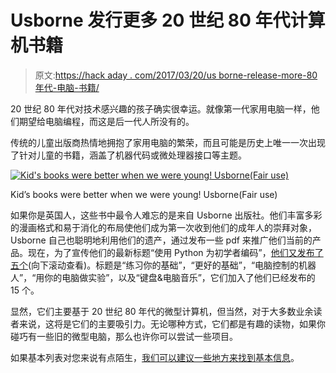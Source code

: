 # Usborne 发行更多 20 世纪 80 年代计算机书籍

> 原文:[https://hack aday . com/2017/03/20/us borne-release-more-80 年代-电脑-书籍/](https://hackaday.com/2017/03/20/usborne-release-more-1980s-computer-books/)

20 世纪 80 年代对技术感兴趣的孩子确实很幸运。就像第一代家用电脑一样，他们期望给电脑编程，而这是后一代人所没有的。

传统的儿童出版商热情地拥抱了家用电脑的繁荣，而且可能是历史上唯一一次出现了针对儿童的书籍，涵盖了机器代码或微处理器接口等主题。

[![Kid's books were better when we were young! Usborne(Fair use)](../Images/3853d475ae3cbc60c220764d85c87fdb.png)](https://hackaday.com/wp-content/uploads/2017/03/usborne-computer-controlled-robots.jpg)

Kid’s books were better when we were young! Usborne(Fair use)

如果你是英国人，这些书中最令人难忘的是来自 Usborne 出版社。他们丰富多彩的漫画格式和易于消化的布局使他们成为第一次收到他们的成年人的崇拜对象，Usborne 自己也聪明地利用他们的遗产，通过发布一些 pdf 来推广他们当前的产品。现在，为了宣传他们的最新标题“使用 Python 为初学者编码”，[他们又发布了五个](https://usborne.com/browse-books/features/computer-and-coding-books/)(向下滚动查看)。标题是“练习你的基础”，“更好的基础”，“电脑控制的机器人”，“用你的电脑做实验”，以及“键盘&电脑音乐”，它们加入了他们已经发布的 15 个。

显然，它们主要基于 20 世纪 80 年代的微型计算机，但当然，对于大多数业余读者来说，这将是它们的主要吸引力。无论哪种方式，它们都是有趣的读物，如果你碰巧有一些旧的微型电脑，那么也许你可以尝试一些项目。

如果基本列表对您来说有点陌生，[我们可以建议一些地方来找到基本信息](https://hackaday.com/2016/11/18/the-basic-issue-with-retro-computers/)。